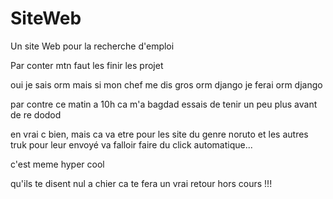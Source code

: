 # SiteWeb

Un site Web pour la recherche d'emploi


Par conter mtn faut les finir les projet

oui je sais orm mais si mon chef me dis gros orm django je ferai orm django

par contre ce matin a 10h ca m'a bagdad essais de tenir un peu plus avant de re dodod

en vrai c bien, mais ca va etre pour les site du genre noruto et les autres truk pour leur envoyé va falloir faire du click automatique...

c'est meme hyper cool

qu'ils te disent nul a chier ca te fera un vrai retour hors cours !!!
